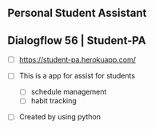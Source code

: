 <!--- The title above should be Team ID | Project Name -->

## Personal Student Assistant 
<!--- Describe your project here, go on and write an essay and we will read it -->

## Dialogflow 56 | Student-PA
<!--- Please Check the appropriate boxes below. -->
<!--- Put [x] to check chek box and [ ] to leave them un checked -->

 - [ ] https://student-pa.herokuapp.com/
 - [ ] This is a app for assist for students 
   - [ ] schedule management 
   - [ ] habit tracking 
   
 - [ ] Created by using python   
   
   


